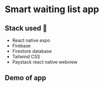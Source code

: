 # Smart waiting list app



## Stack used 🚀

- React native expo
- Firebase
- Firestore database
- Tailwind CSS
- Paystack react native webview

## Demo of app





